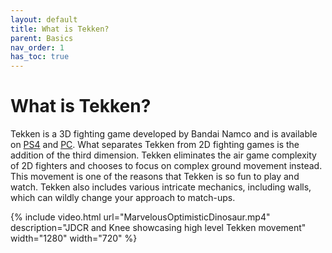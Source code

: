 ```yaml
---
layout: default
title: What is Tekken?
parent: Basics
nav_order: 1
has_toc: true
---
```


# What is Tekken?
Tekken is a 3D fighting game developed by Bandai Namco and is available on
[PS4](https://amzn.com/B01GW8WUMO) and
[PC](https://store.steampowered.com/app/389730/TEKKEN_7/).
What separates Tekken from 2D fighting games is the addition of the third dimension.
Tekken eliminates the air game complexity of 2D fighters and chooses to
focus on complex ground movement instead. This movement is one of the reasons
that Tekken is so fun to play and watch. Tekken also includes various intricate
mechanics, including walls, which can wildly change your approach to match-ups.

{% include video.html url="MarvelousOptimisticDinosaur.mp4"
description="JDCR and Knee showcasing high level Tekken movement"
width="1280" width="720" %}
